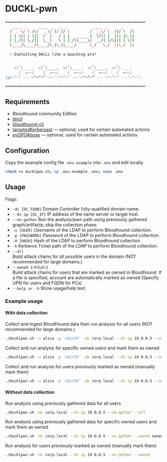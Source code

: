 # DUCKL-pwn
```sh
===============================================================
   ____  _     ____  _  __ _           ____  _      _     
  /  _ \/ \ /\/   _\/ |/ // \         /  __\/ \  /|/ \  /|
  | | \|| | |||  /  |   / | |   _____ |  \/|| |  ||| |\ ||
  | |_/|| \_/||  \__|   \ | |_/\\____\|  __/| |/\||| | \||
  \____/\____/\____/\_|\_\\____/      \_/   \_/  \|\_/  \|
                                                        
  > Exploiting DACLs like a quacking pro!

      _          _          _          _          _
    >(')____,  >(')____,  >(')____,  >(')____,  >(') ___,
      (` =~~/    (` =~~/    (` =~~/    (` =~~/    (` =~~/
jgs~^~^`---'~^~^~^`---'~^~^~^`---'~^~^~^`---'~^~^~^`---'~^~^~

===============================================================
```
## Requirements
- Bloodhound community Edition
- [bhcli](https://github.com/exploide/bhcli)
- [bloodhound-cli](https://github.com/SpecterOps/bloodhound-cli)
- [targetedKerberoast](https://github.com/ShutdownRepo/targetedKerberoast) — optional, used for certain automated actions
- [pyGPOAbuse](https://github.com/Hackndo/pyGPOAbuse) — optional, used for certain automated actions

## Configuration
Copy the example config file `.env.example` into `.env` and edit locally
```sh
chmod +x ducklpwn.sh; cp .env.example .env; nano .env
```
## Usage 
Flags:
- `-dc [DC_FQDN]`
  Domain Controller fully-qualified domain name.
- `--dc-ip [DC_IP]`
  IP address of the name server or target host.
- `--no-gather`
  Run the analysis/pwn path using previously gathered graph/artifacts; skip the collection phase.
- `-u [USER]`
  Username of the LDAP to perform Bloodhound collection.
- `-p [PASSWORD]`
  Password of the LDAP to perform Bloodhound collection.
- `-H [HASH]`
  Hash of the LDAP to perform Bloodhound collection.
- `-k`
  Kerberos Ticket path of the LDAP to perform Bloodhound collection. 
- `--all`                
  Build attack chains for all possible users in the domain (NOT recommended for large domains.)
- `--owned {<FILE>}`       
  Build attack chains for users that are marked as owned in Bloodhound. If a file is specified, account are automatically marked as owned (Specify UPN for users and FQDN for PCs)
- `--help or -h`
  Show usage/help text.
### Example usage
#### With data collection
  Collect and ingest BloodHound data then run analysis for all users (NOT recommended for large domains.)
  ```sh
  ./ducklpwn.sh -u alice -p 's3cr3t' -dc corp.local --dc-ip 10.0.0.5 --all
  ```
  Collect and run analysis for specific owned users and mark them as owned
  ```sh
  ./ducklpwn.sh -u alice -p 's3cr3t' -dc corp.local --dc-ip 10.0.0.5 --owned owned.txt
  ```
  Collect and run analysis for users _previously_ marked as owned (manually mark them)
  ```sh
  ./ducklpwn.sh -u alice -p 's3cr3t' -dc corp.local --dc-ip 10.0.0.5 --owned
  ```
#### Without data collection
  Run analysis using previously gathered data for all users
  ```sh
  ./ducklpwn.sh -dc corp.local --dc-ip 10.0.0.5 --no-gather --all
  ```
  Run analysis using previously gathered data for specific owned users and mark them as owned
  ```sh
  ./ducklpwn.sh -dc corp.local --dc-ip 10.0.0.5 --no-gather --owned owned.txt
  ```
  Run analysis for users _previously_ marked as owned (manually mark them)
  ```sh
  ./ducklpwn.sh -dc corp.local --dc-ip 10.0.0.5 --no-gather --owned
  ```

